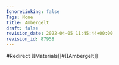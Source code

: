 ```yaml
---
IgnoreLinking: false
Tags: None
Title: Ambergelt
draft: false
revision_date: 2022-04-05 11:45:44+00:00
revision_id: 87958
---
```


#Redirect [[Materials]]#[[Ambergelt]]